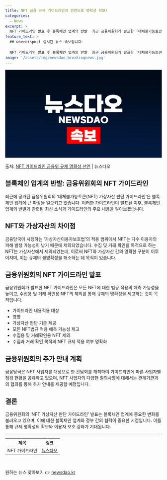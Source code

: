 ```yaml
---
title: NFT 금융 규제 가이드라인과 선언으로 명확성 확보!
categories:
  - News
excerpt: >
  NFT 가이드라인 발표 후 블록체인 업계의 반발  최근 금융위원회가 발표한 ‘대체불가능토큰(NFT) 가상자산…
feature_text: >
  ## whereispost 실시간 뉴스 속보입니다.

  NFT 가이드라인 발표 후 블록체인 업계의 반발  최근 금융위원회가 발표한 ‘대체불가능토큰(NFT) 가상자산…
image: '/assets/img/newsdao_breakingnews.jpg'
---
```


![뉴스다오 속보](/assets/img/newsdao_breakingnews.jpg)

<p>출처: <a href="https://newsdao.kr/4720" rel="dofollow">NFT 가이드라인 금융위 규제 명확성 선언</a> | 뉴스다오</p>

<h2>블록체인 업계의 반발: 금융위원회의 NFT 가이드라인</h2>

<p data-ke-size="size16">최근에 공개된 금융위원회의 ‘대체불가능토큰(NFT) 가상자산 판단 가이드라인’은 블록체인 업계에 큰 파장을 일으키고 있습니다. 이러한 가이드라인이 발표된 이후, 블록체인 업계의 반발과 관련된 최신 소식과 가이드라인의 주요 내용을 알아보겠습니다.</p>

<h2>NFT와 가상자산의 차이점</h2>
<p data-ke-size="size16">금융당국이 시행하는 ‘가상자산이용자보호법’의 적용 범위에서 NFT는 다수 이용자의 피해 발생 가능성이 낮기 때문에 제외되었습니다. 수집 및 거래 확인을 목적으로 하는 NFT는 가상자산에서 제외되었는데, 이로써 NFT와 가상자산 간의 명확한 구분이 이루어지며, 이는 규제의 불명확성을 해소하는 데 목적이 있습니다.</p>

<h2>금융위원회의 NFT 가이드라인 발표</h2>
<p data-ke-size="size16">금융위원회가 발표한 NFT 가이드라인은 모든 NFT에 대한 법규 적용의 예측 가능성을 높이고, 수집용 및 거래 확인용 NFT의 제외를 통해 규제의 명확성을 제고하는 것이 목적입니다.</p>
<ul>
  <li>가이드라인 내용적용 대상</li>
  <li>영향</li>
  <li>가상자산 판단 기준 제공</li>
  <li>모든 NFT법규 적용 예측 가능성 제고</li>
  <li>수집용 및 거래확인용 NFT 제외</li>
  <li>수집과 거래 확인 목적의 NFT 규제 적용 여부 명확화</li>
</ul>

<h2>금융위원회의 추가 안내 계획</h2>
<p data-ke-size="size16">금융당국은 NFT 사업자를 대상으로 한 간담회를 개최하여 가이드라인에 따른 사업자별 점검 현황을 공유하고 있으며, NFT 사업자의 다양한 질의사항에 대해서는 관계기관과의 협의를 통해 추가 안내를 제공할 예정입니다.</p>

<h2>결론</h2>
<p data-ke-size="size16">금융위원회의 ‘NFT 가상자산 판단 가이드라인’ 발표는 블록체인 업계에 중요한 변화를 불러오고 있으며, 이에 대한 블록체인 업계와 정부 간의 협력이 중요한 시점입니다. 이를 통해 규제 명확성의 확보와 이용자 보호 강화가 기대됩니다.</p>
<hr>

<table>
  <tr>
    <td style="text-align: center; height: 17px;"><b>제목</b></td>
    <td style="text-align: center; height: 17px;"><b>링크</b></td>
  </tr>
  <tr>
    <td style="text-align: center; height: 17px;">NFT 가이드라인</td>
    <td style="text-align: center; height: 17px;"><a href="https://newsdao.kr/4720">뉴스다오</a></td>
  </tr>
</table>
<p data-ke-size="size16">&nbsp;</p> 

원하는 뉴스 찾아보기 👉 <a href="https://newsdao.kr" rel="dofollow">newsdao.kr</a>


